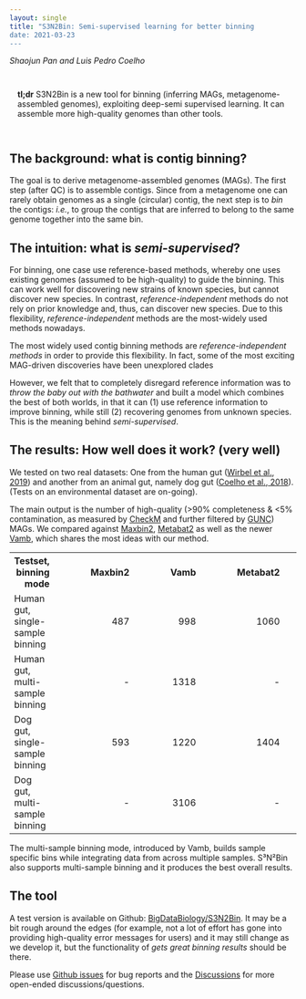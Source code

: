 ```yaml
---
layout: single
title: "S3N2Bin: Semi-supervised learning for better binning
date: 2021-03-23
---
```


<style>
TABLE TD {
    padding-right: 4em;
}
TABLE TH {
    padding-right: 4em;
}
div.caption {
    font-size: small;
    color: #333333;
    padding-bottom:1em;
    padding-left:1em;
    padding-right:1em;
    padding-top:0em;
}
</style>

_Shaojun Pan and Luis Pedro Coelho_

<div style="padding: 1em" markdown="1">

**tl;dr** S3N2Bin is a new tool for binning (inferring MAGs,
metagenome-assembled genomes), exploiting deep-semi supervised learning. It can
assemble more high-quality genomes than other tools.

</div>

## The background: what is contig binning?

The goal is to derive metagenome-assembled genomes (MAGs). The first step
(after QC) is to assemble contigs. Since from a metagenome one can rarely
obtain genomes as a single (circular) contig, the next step is to _bin_ the
contigs: _i.e._, to group the contigs that are inferred to belong to the same
genome together into the same bin.

## The intuition: what is _semi-supervised_?

For binning, one case use reference-based methods, whereby one uses existing
genomes (assumed to be high-quality) to guide the binning. This can work well
for discovering new strains of known species, but cannot discover new species.
In contrast, _reference-independent_ methods do not rely on prior knowledge
and, thus, can discover new species. Due to this flexibility,
_reference-independent_ methods are the most-widely used methods nowadays.

The most widely used contig binning methods are _reference-independent methods_
in order to provide this flexibility. In fact, some of the most exciting
MAG-driven discoveries have been unexplored clades

However, we felt that to completely disregard reference information was to
_throw the baby out with the bathwater_ and built a model which combines the
best of both worlds, in that it can (1) use reference information to improve
binning, while still (2) recovering genomes from unknown species. This is the
meaning behind _semi-supervised_.

## The results: How well does it work? (very well)

We tested on two real datasets: One from the human gut ([Wirbel et al.,
2019](https://www.nature.com/articles/s41591-019-0406-6)) and another from an
animal gut, namely dog gut ([Coelho et al.,
2018](https://microbiomejournal.biomedcentral.com/articles/10.1186/s40168-018-0450-3)).
(Tests on an environmental dataset are on-going).

The main output is the number of high-quality (&gt;90% completeness &amp;
&lt;5% contamination, as measured by
[CheckM](http://genome.cshlp.org/content/25/7/1043) and further filtered by
[GUNC](https://doi.org/10.1101/2020.12.16.422776)) MAGs. We compared against
[Maxbin2](https://academic.oup.com/bioinformatics/article/32/4/605/1744462),
[Metabat2](https://peerj.com/articles/7359/) as well as the newer
[Vamb](https://www.nature.com/articles/s41587-020-00777-4), which shares the
most ideas with our method.

<table style="vertical-align:middle; text-align:right;">
   <tr>
      <th>Testset, binning mode</th>
      <th>Maxbin2</th>
      <th>Vamb</th>
      <th>Metabat2</th>
      <th>S3N2Bin(CAT)</th>
      <th>S3N2Bin(mmseqs)</th>
   </tr>
   <tr>
      <td style="text-align: left">Human gut, single-sample binning</td>
      <td>487</td>
      <td>998</td>
      <td>1060</td>
      <td>1320</td>
      <td><strong>1497</strong></td>
   </tr>
      <td style="text-align: left">Human gut, multi-sample binning</td>
      <td>-</td>
      <td>1318</td>
      <td>-</td>
      <td>1364</td>
      <td><strong>1549</strong></td>
   </tr>
   <tr>
      <td style="text-align: left">Dog gut, single-sample binning</td>
      <td>593</td>
      <td>1220</td>
      <td>1404</td>
      <td>1834</td>
      <td><strong>2415</strong></td>
   </tr>
   <tr>
      <td style="text-align: left">Dog gut, multi-sample binning</td>
      <td>-</td>
      <td>3106</td>
      <td>-</td>
      <td>2934</td>
      <td><strong>3448</strong></td>
</table>


The multi-sample binning mode, introduced by Vamb, builds sample specific bins
while integrating data from across multiple samples. S³N²Bin also supports
multi-sample binning and it produces the best overall results.

## The tool

A test version is available on Github:
[BigDataBiology/S3N2Bin](https://github.com/BigDataBiology/S3N2Bin). It may be
a bit rough around the edges (for example, not a lot of effort has gone into
providing high-quality error messages for users) and it may still change as we
develop it, but the functionality of _gets great binning results_ should be
there.

Please use [Github issues](https://github.com/BigDataBiology/S3N2Bin/issues)
for bug reports and the
[Discussions](https://github.com/BigDataBiology/S3N2Bin/discussions) for more
open-ended discussions/questions.

